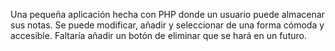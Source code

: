 Una pequeña aplicación hecha con PHP donde un usuario puede almacenar sus notas. Se puede modificar, añadir y seleccionar de una forma cómoda y accesible.
Faltaría añadir un botón de eliminar que se hará en un futuro.

